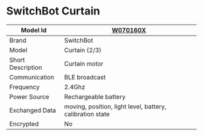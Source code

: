 # SwitchBot Curtain

|Model Id|[W070160X](https://github.com/theengs/decoder/blob/development/src/devices/SBCU_json.h)|
|-|-|
|Brand|SwitchBot|
|Model|Curtain (2/3)|
|Short Description|Curtain motor|
|Communication|BLE broadcast|
|Frequency|2.4Ghz|
|Power Source|Rechargeable battery|
|Exchanged Data|moving, position, light level, battery, calibration state|
|Encrypted|No|

